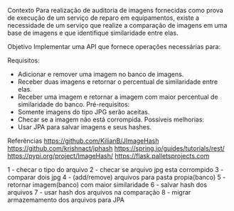 Contexto
Para realização de auditoria de imagens fornecidas como prova de execução de um serviço de reparo em equipamentos, existe a necessidade de um serviço que realize a comparação de imagens em uma base de imagens e que identifique similaridade entre elas.

Objetivo
Implementar uma API que fornece operações necessárias para:

Requisitos:
 - Adicionar e remover uma imagem no banco de imagens.
 - Receber duas imagens e retornar o percentual de similaridade entre elas.
 - Receber uma imagem e retornar a imagem com maior percentual de similaridade do banco.
 Pré-requisitos:
 - Somente imagens do tipo JPG serão aceitas.
 - Checar se a imagem não está corrompida.
 Possíveis melhorias:
 - Usar JPA para salvar imagens e seus hashes.


Referências
https://github.com/KilianB/JImageHash
https://github.com/krishnact/jphash
https://spring.io/guides/tutorials/rest/
https://pypi.org/project/ImageHash/
https://flask.palletsprojects.com


1 - checar o tipo do arquivo
2 - checar se arquivo jpg esta corrompido
3 - comparar dois jpg
4 - (add/remove) arquivos para pasta propia(banco)
5 - retornar imagem(banco) com maior similaridade
6 - salvar hash dos arquivos
7 - usar hash dos arquivos na comparação
8 - migrar armazemamento dos arquivos para JPA
 
